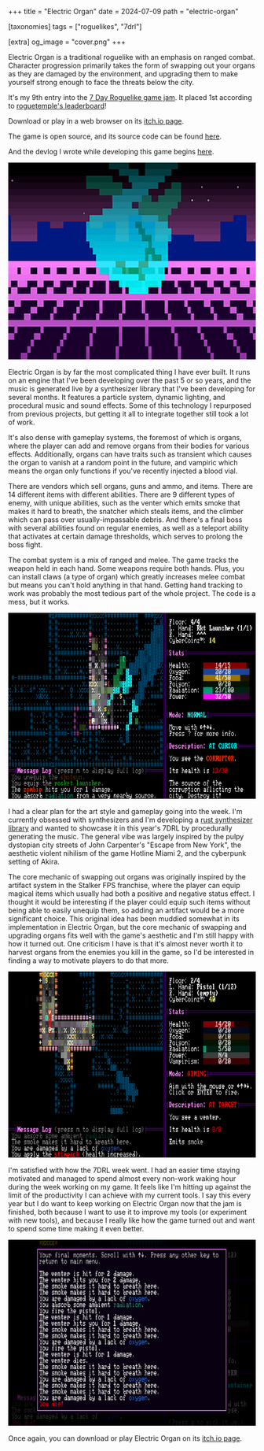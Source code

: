 +++
title = "Electric Organ"
date = 2024-07-09
path = "electric-organ"

[taxonomies]
tags = ["roguelikes", "7drl"]

[extra]
og_image = "cover.png"
+++

Electric Organ is a traditional roguelike with an emphasis on ranged
combat. Character progression primarily takes the form of swapping out
your organs as they are damaged by the environment, and upgrading them
to make yourself strong enough to face the threats below the city.

It's my 9th entry into the [7 Day Roguelike game jam](https://7drl.com/). It placed 1st according to [roguetemple's leaderboard](https://roguetemple.com/7drl/2024/)!

Download or play in a web browser on its [itch.io page](https://gridbugs.itch.io/electric-organ).

The game is open source, and its source code can be found [here](https://github.com/gridbugs/electric-organ).

And the devlog I wrote while developing this game begins [here](@/devlogs/7drl2024-day1/index.md).

![The game's menu screen without the text. A cyan heart in front of a city. The ground shows a magenta grid vanishing towards the distance. The sky is purple and peppered with stars.](cover.png)

Electric Organ is by far the most complicated thing I have ever
built. It runs on an engine that I've been developing over the past 5
or so years, and the music is generated live by a synthesizer library
that I've been developing for several months. It features a particle
system, dynamic lighting, and procedural music and sound effects. Some
of this technology I repurposed from previous projects, but getting it
all to integrate together still took a lot of work.

It's also dense with gameplay systems, the foremost of which is
organs, where the player can add and remove organs from their bodies
for various effects. Additionally, organs can have traits such as
transient which causes the organ to vanish at a random point in the
future, and vampiric which means the organ only functions if you've
recently injected a blood vial.

There are vendors which sell organs, guns and ammo, and items. There
are 14 different items with different abilities. There are 9 different
types of enemy, with unique abilities, such as the venter
which emits smoke that makes it hard to breath, the snatcher which
steals items, and the climber which can pass over usually-impassable
debris. And there's a final boss with several abilities found on
regular enemies, as well as a teleport ability that activates at
certain damage thresholds, which serves to prolong the boss fight.

The combat system is a mix of ranged and melee. The game tracks the
weapon held in each hand. Some weapons require both hands. Plus, you
can install claws (a type of organ) which greatly increases melee
combat but means you can't hold anything in that hand. Getting hand
tracking to work was probably the most tedious part of the whole
project. The code is a mess, but it works.

![Fighting the final boss on the bottom level of the city](screenshot1.png)

I had a clear plan for the art style and gameplay going into the
week. I'm currently obsessed with synthesizers and I'm developing a
[rust synthesizer library](https://github.com/gridbugs/caw) and wanted
to showcase it in this year's 7DRL by procedurally generating the
music. The general vibe was largely inspired by the pulpy dystopian
city streets of John Carpenter's "Escape from New York", the aesthetic
violent nihilism of the game Hotline Miami 2, and the cyberpunk
setting of Akira.

The core mechanic of swapping out organs was originally inspired by
the artifact system in the Stalker FPS franchise, where the player can
equip magical items which usually had both a positive and negative
status effect. I thought it would be interesting if the player could
equip such items without being able to easily unequip them, so adding
an artifact would be a more significant choice. This original idea has
been muddied somewhat in its implementation in Electric Organ, but the
core mechanic of swapping and upgrading organs fits well with the
game's aesthetic and I'm still happy with how it turned out. One
criticism I have is that it's almost never worth it to harvest organs
from the enemies you kill in the game, so I'd be interested in finding
a way to motivate players to do that more.

![In a smoke-filled street, the player is aiming a pistol at a Venter enemy.](screenshot3.png)

I'm satisfied with how the 7DRL week went. I had an easier time
staying motivated and managed to spend almost every non-work waking
hour during the week working on my game. It feels like I'm hitting up
against the limit of the productivity I can achieve with my current
tools. I say this every year but I do want to keep working on Electric
Organ now that the jam is finished, both because I want to use it to
improve my tools (or experiment with new tools), and because I really
like how the game turned out and want to spend some time making it
even better.

![Message log death screen after the player attacked a vendor who then turned hostile and killed them](screenshot2.png)

Once again, you can download or play Electric Organ on its [itch.io page](https://gridbugs.itch.io/electric-organ).

